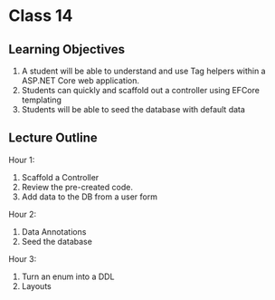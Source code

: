 # Class 14

## Learning Objectives
1. A student will be able to understand and use Tag helpers within a ASP.NET Core web application. 
2. Students can quickly and scaffold out a controller using EFCore templating
3. Students will be able to seed the database with default data 

## Lecture Outline

Hour 1:
1. Scaffold a Controller
2. Review the pre-created code.
3. Add data to the DB from a user form

Hour 2:
1. Data Annotations
2. Seed the database

Hour 3:
1. Turn an enum into a DDL
2. Layouts

